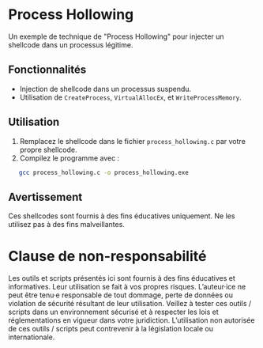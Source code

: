# Process Hollowing

Un exemple de technique de "Process Hollowing" pour injecter un shellcode dans un processus légitime.

## Fonctionnalités
- Injection de shellcode dans un processus suspendu.
- Utilisation de `CreateProcess`, `VirtualAllocEx`, et `WriteProcessMemory`.

## Utilisation
1. Remplacez le shellcode dans le fichier `process_hollowing.c` par votre propre shellcode.
2. Compilez le programme avec :
```bash
   gcc process_hollowing.c -o process_hollowing.exe
```

## Avertissement
Ces shellcodes sont fournis à des fins éducatives uniquement. Ne les utilisez pas à des fins malveillantes.

# Clause de non-responsabilité
Les outils et scripts présentés ici sont fournis à des fins éducatives et informatives. Leur utilisation se fait à vos propres risques. L’auteur·ice ne peut être tenu·e responsable de tout dommage, perte de données ou violation de sécurité résultant de leur utilisation. Veillez à tester ces outils / scripts dans un environnement sécurisé et à respecter les lois et réglementations en vigueur dans votre juridiction. L’utilisation non autorisée de ces outils / scripts peut contrevenir à la législation locale ou internationale.